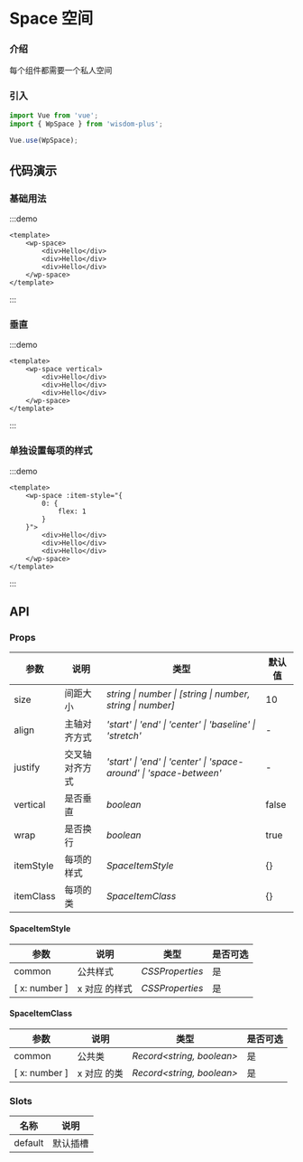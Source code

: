# Space 空间

### 介绍

每个组件都需要一个私人空间

### 引入

```js
import Vue from 'vue';
import { WpSpace } from 'wisdom-plus';

Vue.use(WpSpace);
```

## 代码演示

### 基础用法

:::demo
```vue
<template>
    <wp-space>
        <div>Hello</div>
        <div>Hello</div>
        <div>Hello</div>
    </wp-space>
</template>
```
:::

### 垂直

:::demo
```vue
<template>
    <wp-space vertical>
        <div>Hello</div>
        <div>Hello</div>
        <div>Hello</div>
    </wp-space>
</template>
```
:::

### 单独设置每项的样式

:::demo
```vue
<template>
    <wp-space :item-style="{
        0: {
            flex: 1
        }
    }">
        <div>Hello</div>
        <div>Hello</div>
        <div>Hello</div>
    </wp-space>
</template>
```
:::

## API

### Props

| 参数      | 说明           | 类型                                                                | 默认值 |
| --------- | -------------- | ------------------------------------------------------------------- | ------ |
| size      | 间距大小       | _string \| number \| [string \| number, string \| number]_          | 10     |
| align     | 主轴对齐方式   | _'start' \| 'end' \| 'center' \| 'baseline' \| 'stretch'_           | -      |
| justify   | 交叉轴对齐方式 | _'start' \| 'end' \| 'center' \| 'space-around' \| 'space-between'_ | -      |
| vertical  | 是否垂直       | _boolean_                                                           | false  |
| wrap      | 是否换行       | _boolean_                                                           | true   |
| itemStyle | 每项的样式     | _SpaceItemStyle_                                                    | {}     |
| itemClass | 每项的类       | _SpaceItemClass_                                                    | {}     |

#### SpaceItemStyle

| 参数          | 说明          | 类型            | 是否可选 |
| ------------- | ------------- | --------------- | -------- |
| common        | 公共样式      | _CSSProperties_ | 是       |
| [ x: number ] | x 对应 的样式 | _CSSProperties_ | 是       |

#### SpaceItemClass

| 参数          | 说明        | 类型                      | 是否可选 |
| ------------- | ----------- | ------------------------- | -------- |
| common        | 公共类      | _Record<string, boolean>_ | 是       |
| [ x: number ] | x 对应 的类 | _Record<string, boolean>_ | 是       |

### Slots

| 名称    | 说明     |
| ------- | -------- |
| default | 默认插槽 |